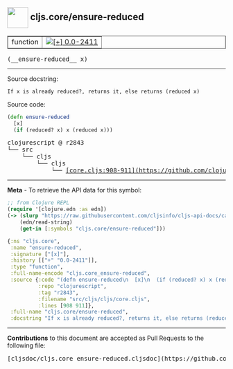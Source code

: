 ## <img width="48px" valign="middle" src="http://i.imgur.com/Hi20huC.png"> cljs.core/ensure-reduced

 <table border="1">
<tr>

<td>function</td>
<td><a href="https://github.com/cljsinfo/cljs-api-docs/tree/0.0-2411"><img valign="middle" alt="[+] 0.0-2411" src="https://img.shields.io/badge/+-0.0--2411-lightgrey.svg"></a> </td>
</tr>
</table>

 <samp>
(__ensure-reduced__ x)<br>
</samp>

---




Source docstring:

```
If x is already reduced?, returns it, else returns (reduced x)
```

Source code:

```clj
(defn ensure-reduced
  [x]
  (if (reduced? x) x (reduced x)))
```

 <pre>
clojurescript @ r2843
└── src
    └── cljs
        └── cljs
            └── <ins>[core.cljs:908-911](https://github.com/clojure/clojurescript/blob/r2843/src/cljs/cljs/core.cljs#L908-L911)</ins>
</pre>


---

__Meta__ - To retrieve the API data for this symbol:

```clj
;; from Clojure REPL
(require '[clojure.edn :as edn])
(-> (slurp "https://raw.githubusercontent.com/cljsinfo/cljs-api-docs/catalog/cljs-api.edn")
    (edn/read-string)
    (get-in [:symbols "cljs.core/ensure-reduced"]))
```

```clj
{:ns "cljs.core",
 :name "ensure-reduced",
 :signature ["[x]"],
 :history [["+" "0.0-2411"]],
 :type "function",
 :full-name-encode "cljs.core_ensure-reduced",
 :source {:code "(defn ensure-reduced\n  [x]\n  (if (reduced? x) x (reduced x)))",
          :repo "clojurescript",
          :tag "r2843",
          :filename "src/cljs/cljs/core.cljs",
          :lines [908 911]},
 :full-name "cljs.core/ensure-reduced",
 :docstring "If x is already reduced?, returns it, else returns (reduced x)"}

```

---

__Contributions__ to this document are accepted as Pull Requests to the following file:

 <pre>
[cljsdoc/cljs.core_ensure-reduced.cljsdoc](https://github.com/cljsinfo/cljs-api-docs/blob/master/cljsdoc/cljs.core_ensure-reduced.cljsdoc)
</pre>


